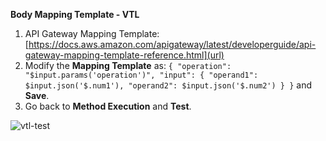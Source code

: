 **Body Mapping Template - VTL**

1. API Gateway Mapping Template: [https://docs.aws.amazon.com/apigateway/latest/developerguide/api-gateway-mapping-template-reference.html](url)
2. Modify the **Mapping Template** as: `{
    "operation": "$input.params('operation')",
    "input": {
        "operand1": $input.json('$.num1'),
        "operand2": $input.json('$.num2')
    }
}` and **Save**.
3. Go back to **Method Execution** and **Test**.

![vtl-test](https://user-images.githubusercontent.com/26769575/98106057-dae51d80-1ebe-11eb-82dc-6d73c5490af6.JPG)
